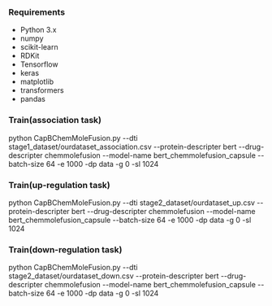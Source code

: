 
### Requirements

- Python 3.x
- numpy
- scikit-learn
- RDKit
- Tensorflow
- keras
- matplotlib
- transformers
- pandas

### Train(association task)

python CapBChemMoleFusion.py --dti stage1_dataset/ourdataset_association.csv --protein-descripter bert --drug-descripter chemmolefusion --model-name bert_chemmolefusion_capsule --batch-size 64 -e 1000 -dp data -g 0 -sl 1024

### Train(up-regulation task)

python CapBChemMoleFusion.py --dti stage2_dataset/ourdataset_up.csv --protein-descripter bert --drug-descripter chemmolefusion --model-name bert_chemmolefusion_capsule --batch-size 64 -e 1000 -dp data -g 0 -sl 1024

### Train(down-regulation task)

python CapBChemMoleFusion.py --dti stage2_dataset/ourdataset_down.csv --protein-descripter bert --drug-descripter chemmolefusion --model-name bert_chemmolefusion_capsule --batch-size 64 -e 1000 -dp data -g 0 -sl 1024
